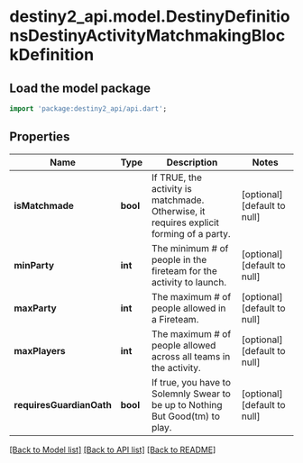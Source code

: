 # destiny2_api.model.DestinyDefinitionsDestinyActivityMatchmakingBlockDefinition

## Load the model package
```dart
import 'package:destiny2_api/api.dart';
```

## Properties
Name | Type | Description | Notes
------------ | ------------- | ------------- | -------------
**isMatchmade** | **bool** | If TRUE, the activity is matchmade. Otherwise, it requires explicit forming of a party. | [optional] [default to null]
**minParty** | **int** | The minimum # of people in the fireteam for the activity to launch. | [optional] [default to null]
**maxParty** | **int** | The maximum # of people allowed in a Fireteam. | [optional] [default to null]
**maxPlayers** | **int** | The maximum # of people allowed across all teams in the activity. | [optional] [default to null]
**requiresGuardianOath** | **bool** | If true, you have to Solemnly Swear to be up to Nothing But Good(tm) to play. | [optional] [default to null]

[[Back to Model list]](../README.md#documentation-for-models) [[Back to API list]](../README.md#documentation-for-api-endpoints) [[Back to README]](../README.md)



